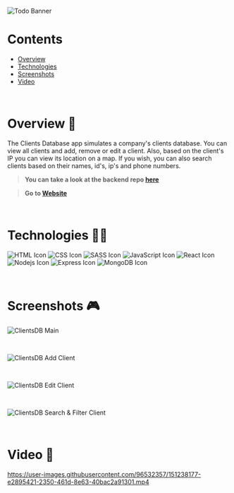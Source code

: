 ![Todo Banner](https://i.ibb.co/bJxQTpB/clients-db-banner.png)

# Contents

- [Overview](#overview-)
- [Technologies](#technologies-)
- [Screenshots](#screenshots-)
- [Video](#video-)

<br />

# Overview 👋

The Clients Database app simulates a company's clients database. You can view all clients and add, remove or edit a client. Also, based on the client's IP you can view its location on a map. If you wish, you can also search clients based on their names, id's, ip's and phone numbers.

> **You can take a look at the backend repo [here](https://github.com/gilgg/todo-app-backend)**

> **Go to [Website](https://gil-todo-app.netlify.app/)**

<br />

# Technologies 👨‍💻

![HTML Icon](https://i.ibb.co/9tyHGr7/html-logo.png, "HTML")
![CSS Icon](https://i.ibb.co/b3QNSgX/css-logo.png, "CSS")
![SASS Icon](https://i.ibb.co/2M5yfGb/sass-logo.png, "SASS")
![JavaScript Icon](https://i.ibb.co/L5RS8g1/Group-11.png, "JavaScript")
![React Icon](https://i.ibb.co/BBFKyz9/Group-9.png, "React")
![Nodejs Icon](https://i.ibb.co/1KjfZ9L/Group-8.png, "Nodejs")
![Express Icon](https://i.ibb.co/4J71gTL/express-logo.png, "Express")
![MongoDB Icon](https://i.ibb.co/KXG94Kc/Group-10.png, "MongoDB")

<br />

# Screenshots 🎮

![ClientsDB Main](https://i.ibb.co/j5XKSw9/clients-db-1.png)

<br />

![ClientsDB Add Client](https://i.ibb.co/Qk5tZt6/clients-db-2.png)

<br />

![ClientsDB Edit Client](https://i.ibb.co/4FKkjXj/clients-db-4.png)

<br />

![ClientsDB Search & Filter Client](https://i.ibb.co/Q9TWB0C/clients-db-3.png)

<br />

# Video 🎥

https://user-images.githubusercontent.com/96532357/151238177-e2895421-2350-461d-8e63-40bac2a91301.mp4
